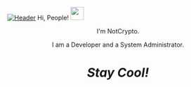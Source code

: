 <!-- Gemaakt door inspiratie van https://github.com/MartinHeinz !-->

[![Header](https://github.com/NotCrypto/NotCrypto/blob/master/assets/sevn.png "Header")](https://google.com)
Hi, People! <img src="https://raw.githubusercontent.com/NotCrypto/NotCrypto/master/assets/wave.gif" width="30px">
<p align='center'>
I'm NotCrypto.
</p>
<p align='center'>
I am a Developer and a System Administrator</a>.</p>

<h1 align='center'><i>Stay Cool!</i></h10